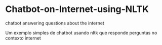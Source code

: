 # Chatbot-on-Internet-using-NLTK
chatbot answering questions about the internet

Um exemplo simples de chatbot usando nltk que responde perguntas no contexto internet 
